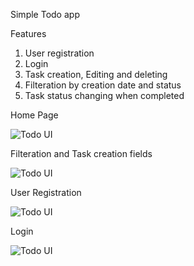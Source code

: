 Simple Todo app

Features
1. User registration
2. Login
3. Task creation, Editing and deleting
4. Filteration by creation date and status
5. Task status changing when completed

Home Page

![Todo UI]([screenshots/todo-ui.png](https://github.com/ermyastsedau/django-todoapp/blob/13031166b1cc3bf5db6635998700aae9cdfe6c1f/home%20page.jpg))

Filteration and Task creation fields

![Todo UI]([screenshots/todo-ui.png](https://github.com/ermyastsedau/django-todoapp/blob/13031166b1cc3bf5db6635998700aae9cdfe6c1f/filteration%20and%20creation%20of%20tasks.jpg))

User Registration

![Todo UI]([screenshots/todo-ui.png](https://github.com/ermyastsedau/django-todoapp/blob/13031166b1cc3bf5db6635998700aae9cdfe6c1f/user%20registration.jpg))

Login

![Todo UI]([screenshots/todo-ui.png](https://github.com/ermyastsedau/django-todoapp/blob/13031166b1cc3bf5db6635998700aae9cdfe6c1f/login.jpg))
